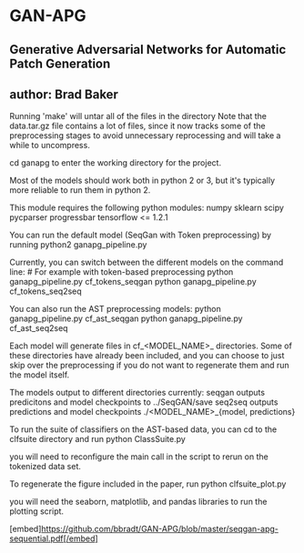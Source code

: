 # GAN-APG

## Generative Adversarial Networks for Automatic Patch Generation

## author: Brad Baker

Running 'make' will untar all of the files in the directory
Note that the data.tar.gz file contains a lot of files, since it now tracks some of the preprocessing
stages to avoid unnecessary reprocessing 
and will take a while to uncompress.

cd ganapg to enter the working directory for the project. 

Most of the models should work both in python 2 or 3, but it's typically more
reliable to run them in python 2.

This module requires the following python modules:
	numpy
	sklearn
	scipy
	pycparser
	progressbar
	tensorflow <= 1.2.1
	
You can run the default model (SeqGan with Token preprocessing) by running
	python2 ganapg_pipeline.py


Currently, you can switch between the different models on the command line:	
	# For example with token-based preprocessing
	python ganapg_pipeline.py cf_tokens_seqgan
	python ganapg_pipeline.py cf_tokens_seq2seq

You can also run the AST preprocessing models:
	python ganapg_pipeline.py cf_ast_seqgan
	python ganapg_pipeline.py cf_ast_seq2seq

Each model will generate files in cf_<MODEL_NAME>_<OPERATION> directories. 
Some of these directories have already been included, and you can choose to just
skip over the preprocessing if you do not want to regenerate them and run the model itself.

The models output to different directories currently:
	seqgan outputs predicitons and model checkpoints to ../SeqGAN/save
	seq2seq outputs predictions and model checkpoints ./<MODEL_NAME>_{model, predictions}


To run the suite of classifiers on the AST-based data, you can cd to the clfsuite directory
and run
	python ClassSuite.py

you will need to reconfigure the main call in the script to rerun on the tokenized data set. 

To regenerate the figure included in the paper, run
	python clfsuite_plot.py

you will need the seaborn, matplotlib, and pandas libraries to run the plotting script.

[embed]https://github.com/bbradt/GAN-APG/blob/master/seqgan-apg-sequential.pdf[/embed]
